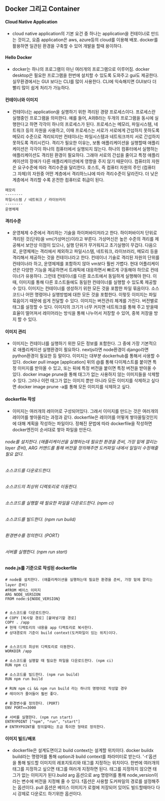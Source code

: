 ## Docker 그리고 Container

#### Cloud Native Application
- cloud native application의 기본 요건 중 하나는 application을 컨테이너로 만드는 것이고, 요즘 application은 aws, azure등의 cloud를 이용해 배포. docker를 활용하면 일관된 환경을 구축할 수 있어 개발을 할때 용이하다.

#### Hello Docker
- docker는 하나의 프로그램이 아닌 여러개의 프로그램으로 이루어짐. docker desktop은 필요한 프로그램을 한번에 설치할 수 있도록 도와주고 gui도 제공한다. 실무환경에서는 GUI 보다는 CLI를 많이 사용한다. CLI에 익숙해지면 GUI보다 더 빨리 많이 쉽게 처리가 가능하다. 

#### 컨테이너와 이미지
- 컨테이너는 application을 실행하기 위한 격리된 경량 프로세스이다. 프로세스란 실행중인 프로그램을 의미한다. 예를 들어, A와B라는 두개의 프로그램을 동시에 실행한다고 하면 각각이 하나의 프로세스가 된다. 프로세스는 메모리, 파일시스템, 네트워크 등의 자원을 사용하고, 이때 프로세스는 서로가 서로에게 간섭하지 못하도록 메모리 수준으로 격리되지만 컨테이너는 파일시스템과 네트워크까지 서로 간섭하지 못하도록 격리시킨다. 격리가 필요한 이유는, 보통 애플리케이션을 실행할때 애플리케이션은 각각이 하나의 컴퓨터에서 실행되지 않는다. 하나의 컴퓨터에서 실행하는 애플리케이션도 격리된 환경이 필요하다. 그래야 서로의 간섭을 줄이고 특정 애플리케이션의 장애가 다른 애플리케이션에게 영향을 주지 않기 때문이다. 컴퓨터의 자원은 요구수준에 따라 격리수준을 달리한다. 호스트, 즉 컴퓨터 자원의 주인 (컴퓨터 그 자체)의 자원중 어떤 계층에서 격리하느냐에 따라 격리수준이 달라진다. 더 낮은 계층에서 격리할 수록 온전한 컴퓨터로 취급이 된다. 
```
메모리
--------
파일시스템 / 네트워크 / 라이브러리
--------
운영체제
```
#### 격리수준
- 운영체제 수준에서 격리하는 기술을 하이퍼바이저라고 한다. 하이퍼바이저 단위로 격리된 것(단위)을 vm(가상머신)이라고 부른다. 가상머신은 높은 수준의 격리를 제공해서 보안상 이점이 있으나, 실행 단위가 무거워지고 초기실행이 무겁다. 다음으로, 운영체제는 격리에서 제외하고 파일시스템, 네트워크, 라이브러리, 메모리 등을 격리해서 제공하는 것을 컨테이너라고 한다. 컨테이너 기술로 격리된 자원의 단위를 컨테이너라 하고, 운영체제를 포함하지 않아 vm보다 훨씬 가볍다. 현대 어플리케이션은 다양한 기능을 제공하면서 트래픽에 대응하면서 빠르게 구동해야 하므로 컨테이너가 유용하다. 그런데 컨테이너를 다른 호스트에서 동일하게 실행해야 한다. 이때, 이미지를 통해 다른 호스트들에도 동일한 컨테이너를 실행할 수 있도록 제공할 수 있다. 이미지는 컨테이너를 생성하기 위한 모든 것을 포함한 파일 묶음이다. 소스코드나 어떤 명령어나 실행방법에 대한 모든 것을 포함한다. 이렇듯 이미지는 파일 묶음이기 때문에 쉽게 전달할 수 있다. 이미지는 버전관리 체계를 가진다. 버전별로 태그를 설정할 수 있다. 이미지의 크기가 너무 커지면 네트워크를 통해 주고 받을때 효율이 떨어져서 레이어라는 방식을 통해 나누어서 저장할 수 있어, 중복 저장을 방지 할 수 있다.

#### 이미지 관리
- 이미지는 컨테이너를 실행하기 위한 모든 정보를 포함한다. 그 중에 가장 기본적으로 애플리케이션 실행환경이 필요하다. nextjs라면 node환경이 django라면 python환경이 필요한 등 말이다. 이미지는 대부분 dockerhub를 통해서 사용할 수 있다.
docker pull image [application] 뒤의 @를 통해 다이제스트를 붙이면 특정 이미지를 받아올 수 있고, 또는 뒤에 특정 버전을 붙이면 특정 버전을 받아올 수 있다. docker image prune을 통해 태그가 없는 사용하지 않는 이미지들을 삭제할 수 있다. 그러나 이런 태그가 없는 이미지 뿐만 아니라 모든 이미지를 삭제하고 싶다면 docker image prune -a를 통해 모든 이미지를 삭제하고 싶다.

#### dockerfile 작성
- 이미지는 여러개의 레이어로 구성되어있다. 그래서 이미지를 만드는 것은 여러개의 레이어를 쌓아올리는 과정과 같다. dockerfile은 레이어를 어떻게 쌓아올릴것인지에 대해 계획을 작성하는 파일이다. 정해진 문법에 따라 dockerfile을 작성하면 docker엔진이 순서대로 쌓아 파일을 만든다. 

###### node를 설치한다. (애플리케이션을 실행하는데 필요한 환경을 준비, 가장 밑에 깔리는 layer 준비), ARG 커맨드를 통해 버전을 정의해주면 도커파일 내에서 일일이 수정해줄 필요 없다.

###### 소스코드를 다운로드한다.

###### 소스코드의 최상위 디렉토리로 이동한다.

###### 소스코드를 실행할 때 필요한 파일을 다운로드한다. (npm ci)

###### 소스코드를 빌드한다. (npm run build)

###### 환경변수를 정의한다. (PORT)

###### 서버를 실행한다. (npm run start)

#### node.js를 기준으로 작성된 dockerfile
```
# node를 설치한다. (애플리케이션을 실행하는데 필요한 환경을 준비, 가장 밑에 깔리는 layer 준비)
#FROM 베이스 이미지
ARG NODE_VERSION
FROM node:${NODE_VERSION}


# 소스코드를 다운로드한다.
# COPY [복사할 경로] [붙여넣기할 경로]
COPY . /app 
# 현재 디렉토리의 내용을 app 디렉토리로 복사한다.
# 상대경로의 기준이 build context(도커파일이 있는 위치)이다.


# 소스코드의 최상위 디렉토리로 이동한다.
WORKDIR /app

# 소스코드를 실행할 때 필요한 파일을 다운로드한다. (npm ci)
RUN npm ci

# 소스코드를 빌드한다. (npm run build)
RUN npm run build

# RUN npm ci && npm run build 라는 하나의 명령어로 작성할 경우
# 레이어가 줄어들어 훨씬 좋다.

# 환경변수를 정의한다. (PORT)
ENV PORT==3000

# 서버를 실행한다. (npm run start)
ENTRYPOINT ["npm", "run", "start"]
# ENTRYPOINT를 정의할때는 조금 특이한 형태로 정의한다.
```
#### 이미지 빌드/배포
- dockerfile은 설계도면이고 build context는 설계할 위치이다. docker buildx build라는 명령어를 통해 option과 build context를 파라미터로 받는다. '-t'옵션을 통해 빌드할 이미지의 레포지토리와 태그를 지정하는 위치이다. 한번에 여러개의 태그를 지정하고 싶으면 태그를 여러개 지정하면 된다. 태그를 지정하지 않으면 태그가 없는 이미지가 된다.build arg 옵션으로 arg 명령어를 통해 node_version이라는 변수에 버전을 지정해 줄 수 있다. f옵션은 사용할 도커파일의 경로를 설정해주는 옵션이다. pull 옵션은 베이스 이미지가 로컬에 저장되어 있어도 빌드할때마다 다시 강제로 다운로드 하기위한 옵션이다. 